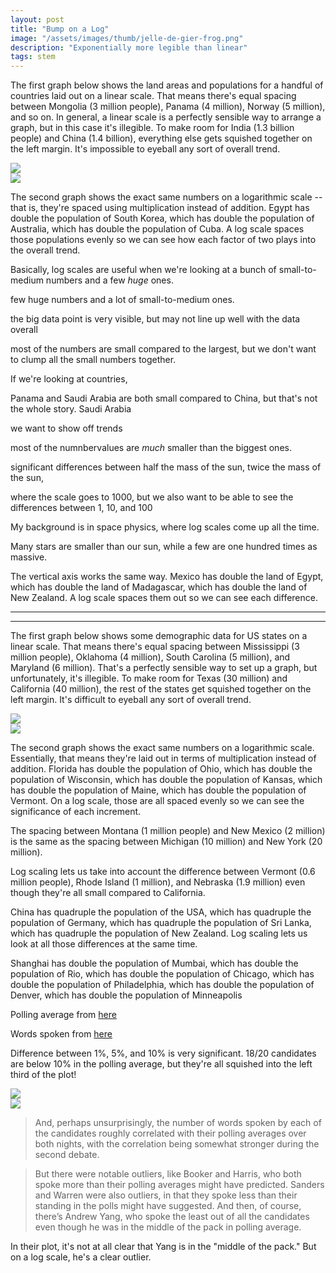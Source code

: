 ```yaml
---
layout: post
title: "Bump on a Log"
image: "/assets/images/thumb/jelle-de-gier-frog.png"
description: "Exponentially more legible than linear"
tags: stem
---
```


The first graph below shows the land areas and populations for a handful of countries laid out on a linear scale. That means there's equal spacing between Mongolia (3 million people), Panama (4 million), Norway (5 million), and so on. In general, a linear scale is a perfectly sensible way to arrange a graph, but in this case it's illegible. To make room for India (1.3 billion people) and China (1.4 billion), everything else gets squished together on the left margin. It's impossible to eyeball any sort of overall trend.

<div class="split-wrap">
    <div class="half-width">
        <img src="/assets/images/graph-nations-linear.png">
    </div><div class="half-width">
        <img src="/assets/images/graph-nations-log.png">
    </div>
</div>

The second graph shows the exact same numbers on a logarithmic scale -- that is, they're spaced using multiplication instead of addition. Egypt has double the population of South Korea, which has double the population of Australia, which has double the population of Cuba. A log scale spaces those populations evenly so we can see how each factor of two plays into the overall trend.

Basically, log scales are useful when we're looking at a bunch of small-to-medium numbers and a few *huge* ones. 



few huge numbers and a lot of small-to-medium ones. 

the big data point is very visible, but may not line up well with the data overall


most of the numbers are small compared to the largest, but we don't want to clump all the small numbers together.

If we're looking at countries, 

Panama and Saudi Arabia are both small compared to China, but that's not the whole story. Saudi Arabia 







we want to show off trends

most of the numnbervalues are *much* smaller than the biggest ones.

significant differences between half the mass of the sun, twice the mass of the sun,

where the scale goes to 1000, but we also want to be able to see the differences between 1, 10, and 100

My background is in space physics, where log scales come up all the time.

Many stars are smaller than our sun, while a few are one hundred times as massive.






The vertical axis works the same way. Mexico has double the land of Egypt, which has double the land of Madagascar, which has double the land of New Zealand. A log scale spaces them out so we can see each difference.



---

---






The first graph below shows some demographic data for US states on a linear scale. That means there's equal spacing between Mississippi (3 million people), Oklahoma (4 million), South Carolina (5 million), and Maryland (6 million). That's a perfectly sensible way to set up a graph, but unfortunately, it's illegible. To make room for Texas (30 million) and California (40 million), the rest of the states get squished together on the left margin. It's difficult to eyeball any sort of overall trend.

<div class="split-wrap">
    <div class="half-width">
        <img src="/assets/images/graph-states-linear.png">
    </div><div class="half-width">
        <img src="/assets/images/graph-states-log.png">
    </div>
</div>

The second graph shows the exact same numbers on a logarithmic scale. Essentially, that means they're laid out in terms of multiplication instead of addition. Florida has double the population of Ohio, which has double the population of Wisconsin, which has double the population of Kansas, which has double the population of Maine, which has double the population of Vermont. On a log scale, those are all spaced evenly so we can see the significance of each increment.

The spacing between Montana (1 million people) and New Mexico (2 million) is the same as the spacing between Michigan (10 million) and New York (20 million).

Log scaling lets us take into account the difference between Vermont (0.6 million people), Rhode Island (1 million), and Nebraska (1.9 million) even though they're all small compared to California.

China has quadruple the population of the USA, which has quadruple the population of Germany, which has quadruple the population of Sri Lanka, which has quadruple the population of New Zealand. Log scaling lets us look at all those differences at the same time.

Shanghai has double the population of Mumbai, which has double the population of Rio, which has double the population of Chicago, which has double the population of Philadelphia, which has double the population of Denver, which has double the population of Minneapolis

Polling average from [here](https://fivethirtyeight.com/features/the-dnc-tried-to-avoid-a-lopsided-debate-it-got-one-anyway/)

Words spoken from [here](https://fivethirtyeight.com/features/the-first-democratic-debate-in-five-charts/)

Difference between 1%, 5%, and 10% is very significant. 18/20 candidates are below 10% in the polling average, but they're all squished into the left third of the plot!

<div class="split-wrap">
    <div class="half-width">
        <img src="/assets/images/bronnerchoiwolfe-0628.png">
    </div><div class="half-width">
        <img src="/assets/images/polls-words-log.png">
    </div>
</div>

> And, perhaps unsurprisingly, the number of words spoken by each of the candidates roughly correlated with their polling averages over both nights, with the correlation being somewhat stronger during the second debate.

> But there were notable outliers, like Booker and Harris, who both spoke more than their polling averages might have predicted. Sanders and Warren were also outliers, in that they spoke less than their standing in the polls might have suggested. And then, of course, there’s Andrew Yang, who spoke the least out of all the candidates even though he was in the middle of the pack in polling average.


In their plot, it's not at all clear that Yang is in the "middle of the pack." But on a log scale, he's a clear outlier.
